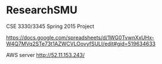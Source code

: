 # ResearchSMU
CSE 3330/3345 Spring 2015 Project

https://docs.google.com/spreadsheets/d/1WG0TvwnXxUHx-W4Q7MVq2STe73t1AZWCVLOovyfSULI/edit#gid=519634633

AWS server 
http://52.11.153.243/